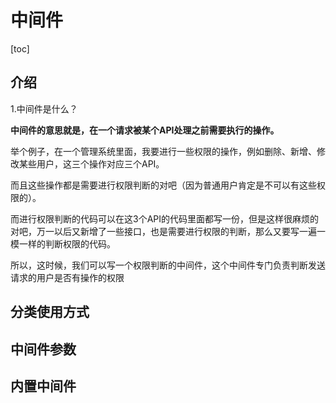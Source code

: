 # 中间件

[toc]


## 介绍

1.中间件是什么？

**中间件的意思就是，在一个请求被某个API处理之前需要执行的操作。**

举个例子，在一个管理系统里面，我要进行一些权限的操作，例如删除、新增、修改某些用户，这三个操作对应三个API。

而且这些操作都是需要进行权限判断的对吧（因为普通用户肯定是不可以有这些权限的）。

而进行权限判断的代码可以在这3个API的代码里面都写一份，但是这样很麻烦的对吧，万一以后又新增了一些接口，也是需要进行权限的判断，那么又要写一遍一模一样的判断权限的代码。

所以，这时候，我们可以写一个权限判断的中间件，这个中间件专门负责判断发送请求的用户是否有操作的权限



## 分类使用方式


## 中间件参数


## 内置中间件

